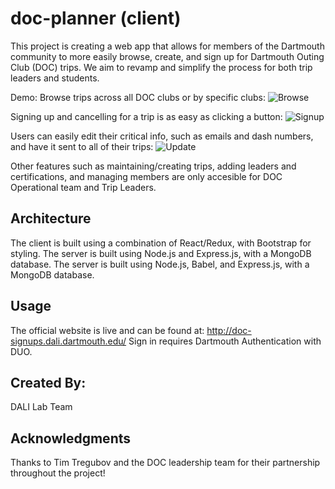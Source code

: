 # doc-planner (client)

This project is creating a web app that allows for members of the Dartmouth community 
to more easily browse, create, and sign up for Dartmouth Outing Club (DOC) trips. We 
aim to revamp and simplify the process for both trip leaders and students.


Demo:
Browse trips across all DOC clubs or by specific clubs:
![Browse](gifs/browse.gif)

Signing up and cancelling for a trip is as easy as clicking a button:
![Signup](gifs/signup.gif)

Users can easily edit their critical info, such as emails and dash numbers, and have it sent to all of their trips:
![Update](gifs/update.gif)

Other features such as maintaining/creating trips, adding leaders and certifications, and managing members are only accesible for DOC Operational team and Trip Leaders. 

## Architecture

The client is built using a combination of React/Redux, with Bootstrap for styling. The 
server is built using Node.js and Express.js, with a MongoDB database.
The server is built using Node.js, Babel, and Express.js, with a MongoDB database.


## Usage
The official website is live and can be found at: http://doc-signups.dali.dartmouth.edu/
Sign in requires Dartmouth Authentication with DUO.

## Created By:
DALI Lab Team

## Acknowledgments
Thanks to Tim Tregubov and the DOC leadership team for their partnership throughout the project!
